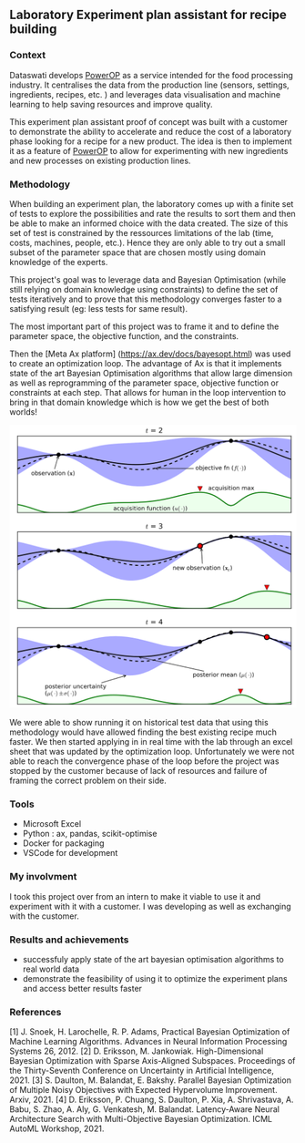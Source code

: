 
## Laboratory Experiment plan assistant for recipe building 


### Context 
Dataswati develops [PowerOP](https://www.dataswati.com/en/powerop) as a service intended for the food processing industry. It centralises the data from the production line (sensors, settings, ingredients, recipes, etc. ) and leverages data visualisation and machine learning to help saving resources and improve quality. 

This experiment plan assistant proof of concept was built with a customer to demonstrate the ability to accelerate and reduce the cost of a laboratory phase looking for a recipe for a new product. The idea is then to implement it as a feature of [PowerOP](https://www.dataswati.com/en/powerop) to allow for experimenting with new ingredients and new processes on existing production lines.

### Methodology 

When building an experiment plan, the laboratory comes up with a finite set of tests to explore the possibilities and rate the results to sort them and then be able to make an informed choice with the data created. The size of this set of test is constrained by the ressources limitations of the lab (time, costs, machines, people, etc.). Hence they are only able to try out a small subset of the parameter space that are chosen mostly using domain knowledge of the experts.

This project's goal was to leverage data and Bayesian Optimisation (while still relying on domain knowledge using constraints) to define the set of tests iteratively and to prove that this methodology converges faster to a satisfying result (eg: less tests for same result).

The most important part of this project was to frame it and to define the parameter space, the objective function, and the constraints. 

Then the [Meta Ax platform] (https://ax.dev/docs/bayesopt.html)  was used to create an optimization loop. The advantage of Ax is that it implements state of the art Bayesian Optimisation algorithms that allow large dimension as well as reprogramming of the parameter space, objective function or constraints at each step. That allows for human in the loop intervention to bring in that domain knowledge which is how we get the best of both worlds!

![bayesian optimisation](../assets/img/Dataswati/bayesian_optimisation.png)


We were able to show running it on historical test data that using this methodology would have allowed finding the best existing recipe much faster. We then started applying in in real time with the lab through an excel sheet that was updated by the optimization loop. Unfortunately we were not able to reach the convergence phase of the loop before the project was stopped by the customer because of lack of resources and failure of framing the correct problem on their side.


### Tools
- Microsoft Excel
- Python : ax, pandas, scikit-optimise 
- Docker for packaging 
- VSCode for development

### My involvment 

I took this project over from an intern to make it viable to use it and experiment with it with a customer. I was developing as well as exchanging with the customer.

### Results and achievements

- successfuly apply state of the art bayesian optimisation algorithms to real world data
- demonstrate the feasibility of using it to optimize the experiment plans and access better results faster 


### References
[1] J. Snoek, H. Larochelle, R. P. Adams, Practical Bayesian Optimization of Machine Learning Algorithms. Advances in Neural Information Processing Systems 26, 2012.
[2] D. Eriksson, M. Jankowiak. High-Dimensional Bayesian Optimization with Sparse Axis-Aligned Subspaces. Proceedings of the Thirty-Seventh Conference on Uncertainty in Artificial Intelligence, 2021.
[3] S. Daulton, M. Balandat, E. Bakshy. Parallel Bayesian Optimization of Multiple Noisy Objectives with Expected Hypervolume Improvement. Arxiv, 2021.
[4] D. Eriksson, P. Chuang, S. Daulton, P. Xia, A. Shrivastava, A. Babu, S. Zhao, A. Aly, G. Venkatesh, M. Balandat. Latency-Aware Neural Architecture Search with Multi-Objective Bayesian Optimization. ICML AutoML Workshop, 2021.
